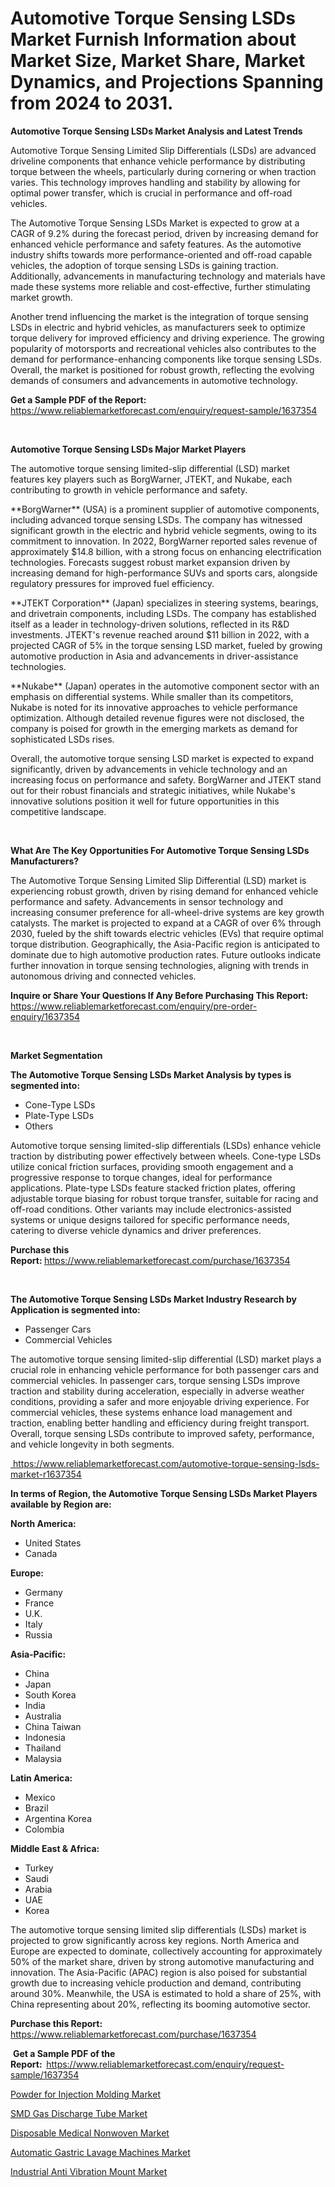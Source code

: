 <p><h1>Automotive Torque Sensing LSDs Market Furnish Information about Market Size, Market Share, Market Dynamics, and Projections Spanning from 2024 to 2031.</h1></p><p><strong>Automotive Torque Sensing LSDs Market Analysis and Latest Trends</strong></p>
<p><p>Automotive Torque Sensing Limited Slip Differentials (LSDs) are advanced driveline components that enhance vehicle performance by distributing torque between the wheels, particularly during cornering or when traction varies. This technology improves handling and stability by allowing for optimal power transfer, which is crucial in performance and off-road vehicles.</p><p>The Automotive Torque Sensing LSDs Market is expected to grow at a CAGR of 9.2% during the forecast period, driven by increasing demand for enhanced vehicle performance and safety features. As the automotive industry shifts towards more performance-oriented and off-road capable vehicles, the adoption of torque sensing LSDs is gaining traction. Additionally, advancements in manufacturing technology and materials have made these systems more reliable and cost-effective, further stimulating market growth.</p><p>Another trend influencing the market is the integration of torque sensing LSDs in electric and hybrid vehicles, as manufacturers seek to optimize torque delivery for improved efficiency and driving experience. The growing popularity of motorsports and recreational vehicles also contributes to the demand for performance-enhancing components like torque sensing LSDs. Overall, the market is positioned for robust growth, reflecting the evolving demands of consumers and advancements in automotive technology.</p></p>
<p><strong>Get a Sample PDF of the Report:&nbsp;</strong> <a href="https://www.reliablemarketforecast.com/enquiry/request-sample/1637354?utm_campaign=1437&utm_medium=2&utm_source=Github&utm_content=ia&utm_term=11102024&utm_id=automotive-torque-sensing-lsds">https://www.reliablemarketforecast.com/enquiry/request-sample/1637354</a></p>
<p>&nbsp;</p>
<p><strong>Automotive Torque Sensing LSDs Major Market Players</strong></p>
<p><p>The automotive torque sensing limited-slip differential (LSD) market features key players such as BorgWarner, JTEKT, and Nukabe, each contributing to growth in vehicle performance and safety.</p><p>**BorgWarner** (USA) is a prominent supplier of automotive components, including advanced torque sensing LSDs. The company has witnessed significant growth in the electric and hybrid vehicle segments, owing to its commitment to innovation. In 2022, BorgWarner reported sales revenue of approximately $14.8 billion, with a strong focus on enhancing electrification technologies. Forecasts suggest robust market expansion driven by increasing demand for high-performance SUVs and sports cars, alongside regulatory pressures for improved fuel efficiency.</p><p>**JTEKT Corporation** (Japan) specializes in steering systems, bearings, and drivetrain components, including LSDs. The company has established itself as a leader in technology-driven solutions, reflected in its R&D investments. JTEKT's revenue reached around $11 billion in 2022, with a projected CAGR of 5% in the torque sensing LSD market, fueled by growing automotive production in Asia and advancements in driver-assistance technologies.</p><p>**Nukabe** (Japan) operates in the automotive component sector with an emphasis on differential systems. While smaller than its competitors, Nukabe is noted for its innovative approaches to vehicle performance optimization. Although detailed revenue figures were not disclosed, the company is poised for growth in the emerging markets as demand for sophisticated LSDs rises.</p><p>Overall, the automotive torque sensing LSD market is expected to expand significantly, driven by advancements in vehicle technology and an increasing focus on performance and safety. BorgWarner and JTEKT stand out for their robust financials and strategic initiatives, while Nukabe's innovative solutions position it well for future opportunities in this competitive landscape.</p></p>
<p>&nbsp;</p>
<p><strong>What Are The Key Opportunities For Automotive Torque Sensing LSDs Manufacturers?</strong></p>
<p><p>The Automotive Torque Sensing Limited Slip Differential (LSD) market is experiencing robust growth, driven by rising demand for enhanced vehicle performance and safety. Advancements in sensor technology and increasing consumer preference for all-wheel-drive systems are key growth catalysts. The market is projected to expand at a CAGR of over 6% through 2030, fueled by the shift towards electric vehicles (EVs) that require optimal torque distribution. Geographically, the Asia-Pacific region is anticipated to dominate due to high automotive production rates. Future outlooks indicate further innovation in torque sensing technologies, aligning with trends in autonomous driving and connected vehicles.</p></p>
<p><strong>Inquire or Share Your Questions If Any Before Purchasing This Report:</strong> <a href="https://www.reliablemarketforecast.com/enquiry/pre-order-enquiry/1637354?utm_campaign=1437&utm_medium=2&utm_source=Github&utm_content=ia&utm_term=11102024&utm_id=automotive-torque-sensing-lsds">https://www.reliablemarketforecast.com/enquiry/pre-order-enquiry/1637354</a></p>
<p>&nbsp;</p>
<p><strong>Market Segmentation</strong></p>
<p><strong>The Automotive Torque Sensing LSDs Market Analysis by types is segmented into:</strong></p>
<p><ul><li>Cone-Type LSDs</li><li>Plate-Type LSDs</li><li>Others</li></ul></p>
<p><p>Automotive torque sensing limited-slip differentials (LSDs) enhance vehicle traction by distributing power effectively between wheels. Cone-type LSDs utilize conical friction surfaces, providing smooth engagement and a progressive response to torque changes, ideal for performance applications. Plate-type LSDs feature stacked friction plates, offering adjustable torque biasing for robust torque transfer, suitable for racing and off-road conditions. Other variants may include electronics-assisted systems or unique designs tailored for specific performance needs, catering to diverse vehicle dynamics and driver preferences.</p></p>
<p><strong>Purchase this Report:&nbsp;</strong><a href="https://www.reliablemarketforecast.com/purchase/1637354?utm_campaign=1437&utm_medium=2&utm_source=Github&utm_content=ia&utm_term=11102024&utm_id=automotive-torque-sensing-lsds">https://www.reliablemarketforecast.com/purchase/1637354</a></p>
<p>&nbsp;</p>
<p><strong>The Automotive Torque Sensing LSDs Market Industry Research by Application is segmented into:</strong></p>
<p><ul><li>Passenger Cars</li><li>Commercial Vehicles</li></ul></p>
<p><p>The automotive torque sensing limited-slip differential (LSD) market plays a crucial role in enhancing vehicle performance for both passenger cars and commercial vehicles. In passenger cars, torque sensing LSDs improve traction and stability during acceleration, especially in adverse weather conditions, providing a safer and more enjoyable driving experience. For commercial vehicles, these systems enhance load management and traction, enabling better handling and efficiency during freight transport. Overall, torque sensing LSDs contribute to improved safety, performance, and vehicle longevity in both segments.</p></p>
<p><a href="https://www.reliablemarketforecast.com/automotive-torque-sensing-lsds-market-r1637354?utm_campaign=1437&utm_medium=2&utm_source=Github&utm_content=ia&utm_term=11102024&utm_id=automotive-torque-sensing-lsds">&nbsp;https://www.reliablemarketforecast.com/automotive-torque-sensing-lsds-market-r1637354</a></p>
<p><strong>In terms of Region, the Automotive Torque Sensing LSDs Market Players available by Region are:</strong></p>
<p>
    <p> <strong> North America: </strong>
        <ul>
            <li>United States</li>
            <li>Canada</li>
        </ul>
        </p> 
    <p> <strong> Europe: </strong>
        <ul>
            <li>Germany</li>
            <li>France</li>
            <li>U.K.</li>
            <li>Italy</li>
            <li>Russia</li>
        </ul>
        </p> 
    <p> <strong> Asia-Pacific: </strong>
        <ul>
            <li>China</li>
            <li>Japan</li>
            <li>South Korea</li>
            <li>India</li>
            <li>Australia</li>
            <li>China Taiwan</li>
            <li>Indonesia</li>
            <li>Thailand</li>
            <li>Malaysia</li>
        </ul>
        </p> 
    <p> <strong> Latin America: </strong>
        <ul>
            <li>Mexico</li>
            <li>Brazil</li>
            <li>Argentina Korea</li>
            <li>Colombia</li>
        </ul>
        </p> 
    <p> <strong> Middle East & Africa: </strong>
        <ul>
            <li>Turkey</li>
            <li>Saudi</li>
            <li>Arabia</li>
            <li>UAE</li>
            <li>Korea</li>
        </ul>
    </p>
    </p>
<p><p>The automotive torque sensing limited slip differentials (LSDs) market is projected to grow significantly across key regions. North America and Europe are expected to dominate, collectively accounting for approximately 50% of the market share, driven by strong automotive manufacturing and innovation. The Asia-Pacific (APAC) region is also poised for substantial growth due to increasing vehicle production and demand, contributing around 30%. Meanwhile, the USA is estimated to hold a share of 25%, with China representing about 20%, reflecting its booming automotive sector.</p></p>
<p><strong>Purchase this Report: </strong><a href="https://www.reliablemarketforecast.com/purchase/1637354?utm_campaign=1437&utm_medium=2&utm_source=Github&utm_content=ia&utm_term=11102024&utm_id=automotive-torque-sensing-lsds">https://www.reliablemarketforecast.com/purchase/1637354</a></p>
<p>&nbsp;<strong>Get a Sample PDF of the Report:&nbsp;&nbsp;</strong><a href="https://www.reliablemarketforecast.com/enquiry/request-sample/1637354?utm_campaign=1437&utm_medium=2&utm_source=Github&utm_content=ia&utm_term=11102024&utm_id=automotive-torque-sensing-lsds">https://www.reliablemarketforecast.com/enquiry/request-sample/1637354</a></p>
<p><strong></strong></p>
<p><p><a href="https://www.linkedin.com/pulse/global-perspectives-powder-injection-molding-market-trends-qmaqf?utm_campaign=1437&utm_medium=2&utm_source=Github&utm_content=ia&utm_term=11102024&utm_id=automotive-torque-sensing-lsds">Powder for Injection Molding Market</a></p><p><a href="https://www.linkedin.com/pulse/smd-gas-discharge-tube-market-outlook-complete-industry-wpnse?utm_campaign=1437&utm_medium=2&utm_source=Github&utm_content=ia&utm_term=11102024&utm_id=automotive-torque-sensing-lsds">SMD Gas Discharge Tube Market</a></p><p><a href="https://github.com/RoccoManning/Market-Research-Report-List-7/blob/main/disposable-medical-nonwoven-market.md?utm_campaign=1437&utm_medium=2&utm_source=Github&utm_content=ia&utm_term=11102024&utm_id=automotive-torque-sensing-lsds">Disposable Medical Nonwoven Market</a></p><p><a href="https://github.com/danyelltzmol/Market-Research-Report-List-1/blob/main/automatic-gastric-lavage-machines-market.md?utm_campaign=1437&utm_medium=2&utm_source=Github&utm_content=ia&utm_term=11102024&utm_id=automotive-torque-sensing-lsds">Automatic Gastric Lavage Machines Market</a></p><p><a href="https://www.linkedin.com/pulse/global-perspectives-industrial-anti-vibration-mount-market-trends-9puxe?utm_campaign=1437&utm_medium=2&utm_source=Github&utm_content=ia&utm_term=11102024&utm_id=automotive-torque-sensing-lsds">Industrial Anti Vibration Mount Market</a></p></p>